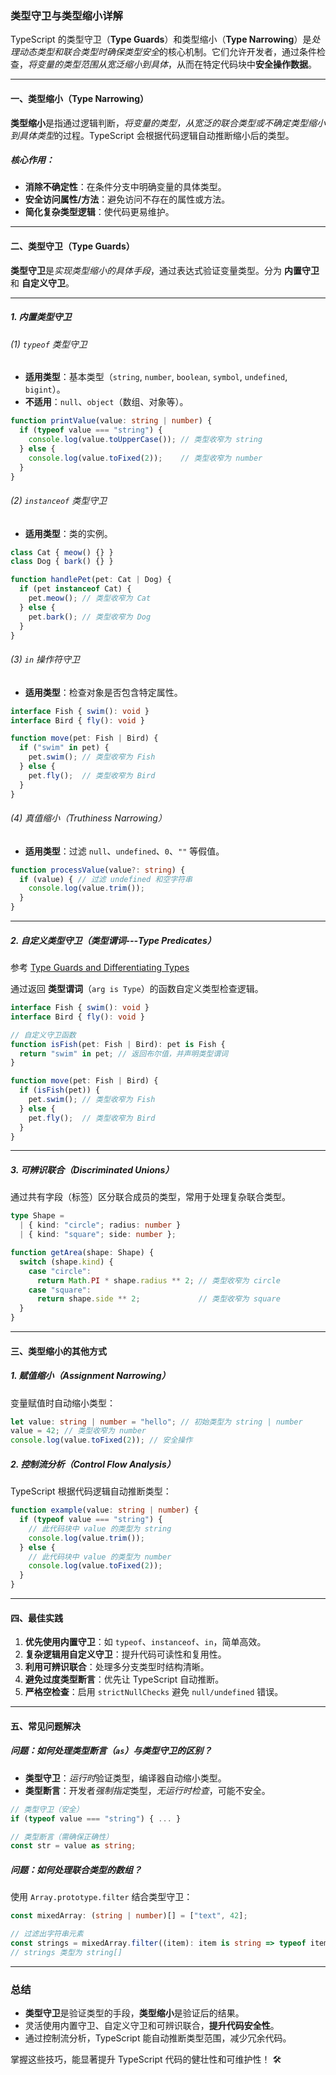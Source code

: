 ### 类型守卫与类型缩小详解

TypeScript 的类型守卫（**Type Guards**）和类型缩小（**Type Narrowing**）是*处理动态类型和联合类型时确保类型安全*的核心机制。它们允许开发者，通过条件检查，*将变量的类型范围从宽泛缩小到具体*，从而在特定代码块中**安全操作数据**。

---

#### 一、类型缩小（Type Narrowing）

**类型缩小**是指通过逻辑判断，*将变量的类型，从宽泛的联合类型或不确定类型缩小到具体类型*的过程。TypeScript 会根据代码逻辑自动推断缩小后的类型。

##### 核心作用：
- **消除不确定性**：在条件分支中明确变量的具体类型。
- **安全访问属性/方法**：避免访问不存在的属性或方法。
- **简化复杂类型逻辑**：使代码更易维护。

---

#### 二、类型守卫（Type Guards）

**类型守卫**是*实现类型缩小的具体手段*，通过表达式验证变量类型。分为 **内置守卫** 和 **自定义守卫**。

---

##### 1. 内置类型守卫

###### (1) `typeof` 类型守卫
- **适用类型**：基本类型（`string`, `number`, `boolean`, `symbol`, `undefined`, `bigint`）。
- **不适用**：`null`、`object`（数组、对象等）。

```typescript
function printValue(value: string | number) {
  if (typeof value === "string") {
    console.log(value.toUpperCase()); // 类型收窄为 string
  } else {
    console.log(value.toFixed(2));    // 类型收窄为 number
  }
}
```

###### (2) `instanceof` 类型守卫
- **适用类型**：类的实例。

```typescript
class Cat { meow() {} }
class Dog { bark() {} }

function handlePet(pet: Cat | Dog) {
  if (pet instanceof Cat) {
    pet.meow(); // 类型收窄为 Cat
  } else {
    pet.bark(); // 类型收窄为 Dog
  }
}
```

###### (3) `in` 操作符守卫
- **适用类型**：检查对象是否包含特定属性。

```typescript
interface Fish { swim(): void }
interface Bird { fly(): void }

function move(pet: Fish | Bird) {
  if ("swim" in pet) {
    pet.swim(); // 类型收窄为 Fish
  } else {
    pet.fly();  // 类型收窄为 Bird
  }
}
```

###### (4) 真值缩小（Truthiness Narrowing）
- **适用类型**：过滤 `null`、`undefined`、`0`、`""` 等假值。

```typescript
function processValue(value?: string) {
  if (value) { // 过滤 undefined 和空字符串
    console.log(value.trim());
  }
}
```

---

##### 2. 自定义类型守卫（类型谓词---Type Predicates）
参考 [Type Guards and Differentiating Types](https://www.typescriptlang.org/docs/handbook/2/narrowing.html#using-type-predicates)

通过返回 **类型谓词**（`arg is Type`）的函数自定义类型检查逻辑。

```typescript
interface Fish { swim(): void }
interface Bird { fly(): void }

// 自定义守卫函数
function isFish(pet: Fish | Bird): pet is Fish {
  return "swim" in pet; // 返回布尔值，并声明类型谓词
}

function move(pet: Fish | Bird) {
  if (isFish(pet)) {
    pet.swim(); // 类型收窄为 Fish
  } else {
    pet.fly();  // 类型收窄为 Bird
  }
}
```

---

##### 3. 可辨识联合（Discriminated Unions）

通过共有字段（标签）区分联合成员的类型，常用于处理复杂联合类型。

```typescript
type Shape =
  | { kind: "circle"; radius: number }
  | { kind: "square"; side: number };

function getArea(shape: Shape) {
  switch (shape.kind) {
    case "circle":
      return Math.PI * shape.radius ** 2; // 类型收窄为 circle
    case "square":
      return shape.side ** 2;             // 类型收窄为 square
  }
}
```

---

#### 三、类型缩小的其他方式

##### 1. 赋值缩小（Assignment Narrowing）
变量赋值时自动缩小类型：

```typescript
let value: string | number = "hello"; // 初始类型为 string | number
value = 42; // 类型收窄为 number
console.log(value.toFixed(2)); // 安全操作
```

##### 2. 控制流分析（Control Flow Analysis）
TypeScript 根据代码逻辑自动推断类型：

```typescript
function example(value: string | number) {
  if (typeof value === "string") {
    // 此代码块中 value 的类型为 string
    console.log(value.trim());
  } else {
    // 此代码块中 value 的类型为 number
    console.log(value.toFixed(2));
  }
}
```

---

#### 四、最佳实践

1. **优先使用内置守卫**：如 `typeof`、`instanceof`、`in`，简单高效。
2. **复杂逻辑用自定义守卫**：提升代码可读性和复用性。
3. **利用可辨识联合**：处理多分支类型时结构清晰。
4. **避免过度类型断言**：优先让 TypeScript 自动推断。
5. **严格空检查**：启用 `strictNullChecks` 避免 `null/undefined` 错误。

---

#### 五、常见问题解决

##### 问题：如何处理类型断言（`as`）与类型守卫的区别？
- **类型守卫**：*运行时*验证类型，编译器自动缩小类型。
- **类型断言**：开发者*强制指定*类型，*无运行时检查*，可能不安全。

```typescript
// 类型守卫（安全）
if (typeof value === "string") { ... }

// 类型断言（需确保正确性）
const str = value as string; 
```

##### 问题：如何处理联合类型的数组？
使用 `Array.prototype.filter` 结合类型守卫：

```typescript
const mixedArray: (string | number)[] = ["text", 42];

// 过滤出字符串元素
const strings = mixedArray.filter((item): item is string => typeof item === "string");
// strings 类型为 string[]
```

---

### 总结

- **类型守卫**是验证类型的手段，**类型缩小**是验证后的结果。
- 灵活使用内置守卫、自定义守卫和可辨识联合，**提升代码安全性**。
- 通过控制流分析，TypeScript 能自动推断类型范围，减少冗余代码。

掌握这些技巧，能显著提升 TypeScript 代码的健壮性和可维护性！ 🛠️